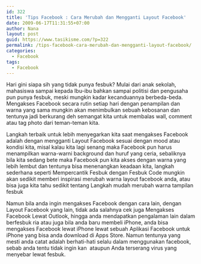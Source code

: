 ```yaml
---
id: 322
title: 'Tips Facebook : Cara Merubah dan Mengganti Layout Facebook'
date: 2009-06-17T11:31:55+07:00
author: Nana
layout: post
guid: https://www.tasikisme.com/?p=322
permalink: /tips-facebook-cara-merubah-dan-mengganti-layout-facebook/
categories:
  - Facebook
tags:
  - Facebook
---
```

Hari gini siapa sih yang tidak punya fesbuk? Mulai dari anak sekolah, mahasiswa sampai kepada Ibu-ibu bahkan sampai politisi dan pengusaha pun punya fesbuk, meski mungkin kadar kecanduannya berbeda-beda. Mengakses Facebook secara rutin setiap hari dengan penampilan dan warna yang sama mungkin akan menimbulkan sebuah kebosanan dan tentunya jadi berkurang deh semangat kita untuk membalas wall, comment atau tag photo dari teman-teman kita.

Langkah terbaik untuk lebih menyegarkan kita saat mengakses Facebook adalah dengan mengganti Layout Facebook sesuai dengan mood atau kondisi kita, misal kalau kita lagi senang maka Facebook pun harus menampilkan warna-warni background dan huruf yang ceria, sebaliknya bila kita sedang bete maka Facebook pun kita akses dengan warna yang lebih lembut dan tentunya bisa menenangkan keadaan kita, langkah sederhana seperti Mempercantik Fesbuk dengan Fesbuk Code mungkin akan sedikit memberi inspirasi merubah warna layout facebook anda, atau bisa juga kita tahu sedikit tentang Langkah mudah merubah warna tampilan fesbuk

Namun bila anda ingin mengakses Facebook dengan cara lain, dengan Layout Facebook yang lain, tidak ada salahnya cek juga Mengakses Facebook Lewat Outlook, hingga anda mendapatkan pengalaman lain dalam berfesbuk ria atau juga bila anda baru membeli iPhone, anda bisa mengakses Facebook lewat iPhone lewat sebuah Aplikasi Facebook untuk iPhone yang bisa anda download di Apps Store. Namun tentunya yang mesti anda catat adalah berhati-hati selalu dalam menggunakan facebook, sebab anda tentu tidak ingin kan  ataupun Anda terserang virus yang menyebar lewat fesbuk.